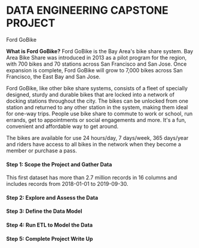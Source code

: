 # DATA ENGINEERING CAPSTONE PROJECT 

Ford GoBike

**What is Ford GoBike?**
Ford GoBike is the Bay Area's bike share system. Bay Area Bike Share was introduced in 2013 as a pilot program for the region, with 700 bikes and 70 stations across San Francisco and San Jose. Once expansion is complete, Ford GoBike will grow to 7,000 bikes across San Francisco, the East Bay and San Jose.

Ford GoBike, like other bike share systems, consists of a fleet of specially designed, sturdy and durable bikes that are locked into a network of docking stations throughout the city. The bikes can be unlocked from one station and returned to any other station in the system, making them ideal for one-way trips. People use bike share to commute to work or school, run errands, get to appointments or social engagements and more. It's a fun, convenient and affordable way to get around.

The bikes are available for use 24 hours/day, 7 days/week, 365 days/year and riders have access to all bikes in the network when they become a member or purchase a pass.


#### Step 1: Scope the Project and Gather Data

This first dataset has more than 2.7 million records in 16 columns and includes records from 2018-01-01 to 2019-09-30.


#### Step 2: Explore and Assess the Data

#### Step 3: Define the Data Model

#### Step 4: Run ETL to Model the Data

#### Step 5: Complete Project Write Up
